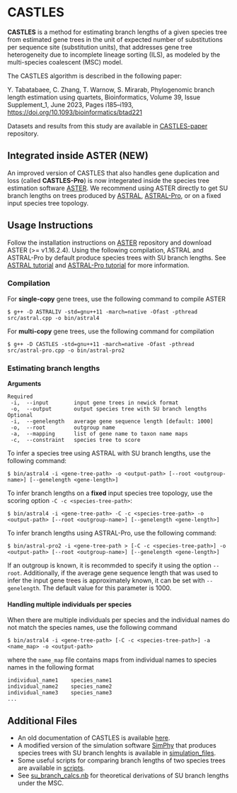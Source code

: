 # CASTLES

**CASTLES** is a method for estimating branch lengths of a given species tree from estimated gene trees in the unit of expected number of substitutions per sequence site (substitution units), that addresses gene tree heterogeneity due to incomplete lineage sorting (ILS), as modeled by the multi-species coalescent (MSC) model. 

The CASTLES algorithm is described in the following paper:

Y. Tabatabaee, C. Zhang, T. Warnow, S. Mirarab, Phylogenomic branch length estimation using quartets, Bioinformatics, Volume 39, Issue Supplement_1, June 2023, Pages i185–i193, https://doi.org/10.1093/bioinformatics/btad221

Datasets and results from this study are available in [CASTLES-paper](https://github.com/ytabatabaee/CASTLES-paper/tree/main) repository.

## Integrated inside ASTER (NEW)
An improved version of CASTLES that also handles gene duplication and loss (called **CASTLES-Pro**) is now integerated inside the species tree estimation software [ASTER](https://github.com/chaoszhang/ASTER). We recommend using ASTER directly to get SU branch lengths on trees produced by [ASTRAL](https://github.com/chaoszhang/ASTER/blob/master/tutorial/astral.md), [ASTRAL-Pro](https://github.com/chaoszhang/ASTER/blob/master/tutorial/astral-pro.md), or on a fixed input species tree topology. 

## Usage Instructions
Follow the installation instructions on [ASTER](https://github.com/chaoszhang/ASTER) repository and download ASTER (>= v1.16.2.4). Using the following compilation, ASTRAL and ASTRAL-Pro by default produce species trees with SU branch lengths. See [ASTRAL tutorial](https://github.com/chaoszhang/ASTER/blob/master/tutorial/astral.md) and [ASTRAL-Pro tutorial](https://github.com/chaoszhang/ASTER/blob/master/tutorial/astral-pro.md) for more information.
### Compilation
For **single-copy** gene trees, use the following command to compile ASTER
```
$ g++ -D ASTRALIV -std=gnu++11 -march=native -Ofast -pthread src/astral.cpp -o bin/astral4
```
For **multi-copy** gene trees, use the following command for compilation
```
$ g++ -D CASTLES -std=gnu++11 -march=native -Ofast -pthread src/astral-pro.cpp -o bin/astral-pro2
```
### Estimating branch lengths
**Arguments**
```
Required
 -i,  --input        input gene trees in newick format       
 -o,  --output       output species tree with SU branch lengths
Optional
 -i,  --genelength   average gene sequence length [default: 1000]   
 -o,  --root         outgroup name
 -a,  --mapping      list of gene name to taxon name maps
 -c,  --constraint   species tree to score 
```
To infer a species tree using ASTRAL with SU branch lengths, use the following command:
```
$ bin/astral4 -i <gene-tree-path> -o <output-path> [--root <outgroup-name>] [--genelength <gene-length>]
```
To infer branch lengths on a **fixed** input species tree topology, use the scoring option `-C -c <species-tree-path>`:
```
$ bin/astral4 -i <gene-tree-path> -C -c <species-tree-path> -o <output-path> [--root <outgroup-name>] [--genelength <gene-length>]
```
To infer branch lengths using ASTRAL-Pro, use the following command:
```
$ bin/astral-pro2 -i <gene-tree-path > [-C -c <species-tree-path>] -o <output-path> [--root <outgroup-name>] [--genelength <gene-length>]
```
If an outgroup is known, it is recommded to specify it using the option `--root`. Additionally, if the average gene sequence length that was used to infer the input gene trees is approximately known, it can be set with `--genelength`. The default value for this parameter is 1000.

#### Handling multiple individuals per species
When there are multiple individuals per species and the individual names do not match the species names, use the following command
```
$ bin/astral4 -i <gene-tree-path> [-C -c <species-tree-path>] -a <name_map> -o <output-path>
```
where the `name_map` file contains maps from individual names to species names in the following format
```
individual_name1    species_name1
individual_name2    species_name2
individual_name3    species_name3
...
```
## Additional Files
- An old documentation of CASTLES is available [here](https://github.com/ytabatabaee/CASTLES/blob/main/OLD-README.md).
- A modified version of the simulation software [SimPhy](https://github.com/adamallo/SimPhy) that produces species trees with SU branch lenghts is available in [simulation_files](https://github.com/ytabatabaee/CASTLES/tree/main/simulation_files).
- Some useful scripts for comparing branch lengths of two species trees are available in [scripts](https://github.com/ytabatabaee/CASTLES/tree/main/scripts).
- See [su_branch_calcs.nb](https://github.com/ytabatabaee/CASTLES/blob/main/su_branch_calcs.nb) for theoretical derivations of SU branch lengths under the MSC.
